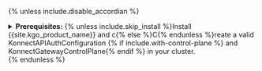{% unless include.disable_accordian %}
<details markdown="1">
<summary>
  <strong>Prerequisites:</strong> {% unless include.skip_install %}Install {{site.kgo_product_name}} and c{% else %}C{% endunless %}reate a valid KonnectAPIAuthConfiguration {% if include.with-control-plane %} and KonnectGatewayControlPlane{% endif %} in your cluster.
</summary>

{% endunless %}

{% unless include.skip_install %}
## Install {{site.kgo_product_name}} and create a valid KonnectAPIAuthConfiguration {% if include.with-control-plane %} and KonnectGatewayControlPlane{% endif %} in your cluster.
{% include md/kgo/prerequisites.md disable_accordian=true version=page.version release=page.release kconfCRDs=true konnectEntities=true %}
{% endunless %}

### Create an access token in Konnect

You may create either a Personal Access Token (PAT) or a Service Account Token (SAT) in Konnect. Please refer to the
[Konnect authentication documentation](/konnect/api/#authentication) for more information. You will need this token
to create a `KonnectAPIAuthConfiguration` object that will be used by the {{site.kgo_product_name}} to authenticate
with Konnect APIs.

### Create a {{site.konnect_product_name}} API auth configuration

Depending on your preferences, you can create a `KonnectAPIAuthConfiguration` object with the token specified
directly in its spec or as a reference to a Kubernetes Secret. The `serverURL` field should be set to the Konnect API
URL in a region where your {{site.konnect_product_name}} account is located. Please refer to the [list of available API URLs](/konnect/network/)
for more information.

{% navtabs token collapse %}
{% if include.api_auth_mode == "both" or include.api_auth_mode == "direct" %}
{% navtab Directly in specification %}
```yaml
echo '
kind: KonnectAPIAuthConfiguration
apiVersion: konnect.konghq.com/v1alpha1
metadata:
  name: konnect-api-auth
  namespace: default
spec:
  type: token
  token: kpat_xxxxxxxxxxxxxxxxxxxxxxxxxxxxxxxxxxxxxxxxx
  serverURL: us.api.konghq.com
' | kubectl apply -f -
```
{% endnavtab %}
{% endif %}
{% if include.api_auth_mode == "both" or include.api_auth_mode == "secret" %}
{% navtab Stored in a Secret %}
Please note that the Secret must have the `konghq.com/credential: konnect` label to make the {{site.kgo_product_name}}
reconcile it.

```yaml
echo '
kind: KonnectAPIAuthConfiguration
apiVersion: konnect.konghq.com/v1alpha1
metadata:
  name: konnect-api-auth
  namespace: default
spec:
  type: secretRef
  secretRef:
    name: konnect-api-auth-secret
  serverURL: us.api.konghq.com
---
kind: Secret
apiVersion: v1
metadata:
  name: konnect-api-auth-secret
  namespace: default
  labels:
    konghq.com/credential: konnect
stringData:
  token: kpat_xxxxxxxxxxxxxxxxxxxxxxxxxxxxxxxxxxxxxxxxx
' | kubectl apply -f -
```
{% endnavtab %}
{% endif %}
{% endnavtabs %}

You can verify the `KonnectAPIAuthConfiguration` object was reconciled successfully by checking its status.

```shell
kubectl get konnectapiauthconfiguration konnect-api-auth
```

The output should look like this:

```console
NAME               VALID   ORGID                                  SERVERURL
konnect-api-auth   True    <your-konnect-org-id>                  https://us.api.konghq.tech
```

{% if include.with-control-plane %}
### Create a {{site.base_gateway}} control plane

Creating the `KonnectGatewayControlPlane` object in your Kubernetes cluster will provision a {{site.konnect_product_name}} Gateway
control plane in your [Gateway Manager](/konnect/gateway-manager). The `KonnectGatewayControlPlane` CR
[API](/gateway-operator/{{ page.release }}/reference/custom-resources/#konnectgatewaycontrolplane) allows you to
explicitly set a type of the {{site.base_gateway}} control plane, but if you don't specify it, the default type is
a [Self-Managed Hybrid
gateway control plane](/konnect/gateway-manager/#kong-gateway-control-planes).

You can create one by applying the following YAML manifest:

```yaml
echo '
kind: KonnectGatewayControlPlane
apiVersion: konnect.konghq.com/v1alpha1
metadata:
  name: gateway-control-plane
  namespace: default
spec:
  name: gateway-control-plane # Name used to identify the Gateway Control Plane in Konnect
  cluster_type: {% if include.is-kic-cp == true %}CLUSTER_TYPE_K8S_INGRESS_CONTROLLER{% else %}CLUSTER_TYPE_CONTROL_PLANE{% endif %}
  konnect:
    authRef:
      name: konnect-api-auth # Reference to the KonnectAPIAuthConfiguration object
  ' | kubectl apply -f -
```

You can see the status of the Gateway Control Plane by running:

```shell
kubectl get konnectgatewaycontrolplanes.konnect.konghq.com gateway-control-plane
```

If the Gateway Control Plane is successfully created, you should see the following output:

```shell
NAME                    PROGRAMMED   ID                                     ORGID
gateway-control-plane   True         <konnect-control-plane-id>             <your-konnect-ord-id>
```

Having that in place, you will be able to reference the `gateway-control-plane` in your {{site.konnect_product_name}} entities as their parent.
{% endif %}

{% unless include.disable_accordian %}
</details>
{% endunless %}

